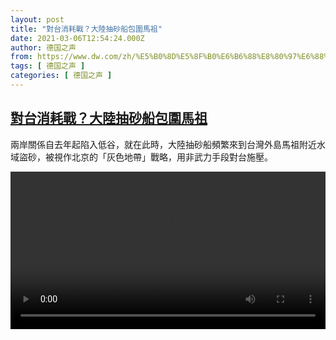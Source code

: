 ```yaml
---
layout: post
title: "對台消耗戰？大陸抽砂船包圍馬祖"
date: 2021-03-06T12:54:24.000Z
author: 德国之声
from: https://www.dw.com/zh/%E5%B0%8D%E5%8F%B0%E6%B6%88%E8%80%97%E6%88%B0%EF%BC%9F%E5%A4%A7%E9%99%B8%E6%8A%BD%E7%A0%82%E8%88%B9%E5%8C%85%E5%9C%8D%E9%A6%AC%E7%A5%96/a-56793549
tags: [ 德国之声 ]
categories: [ 德国之声 ]
---
```

<!--1615035264000-->
[對台消耗戰？大陸抽砂船包圍馬祖](https://www.dw.com/zh/%E5%B0%8D%E5%8F%B0%E6%B6%88%E8%80%97%E6%88%B0%EF%BC%9F%E5%A4%A7%E9%99%B8%E6%8A%BD%E7%A0%82%E8%88%B9%E5%8C%85%E5%9C%8D%E9%A6%AC%E7%A5%96/a-56793549)
------

<div>
<p>兩岸關係自去年起陷入低谷，就在此時，大陸抽砂船頻繁來到台灣外島馬祖附近水域盜砂，被視作北京的「灰色地帶」戰略，用非武力手段對台施壓。</small></p><video src="https://tvdownloaddw-a.akamaihd.net/dwtv_video/flv/vdt_zh/2021/bchi210306_001_58db8c0299_sd_sor.mp4" controls style="width:100%"></video>
</div>
